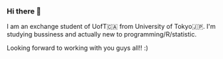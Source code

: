 ### Hi there 👋

I am an exchange student of UofT🇨🇦 from University of Tokyo🇯🇵.
I'm studying bussiness and actually new to programming/R/statistic. 

Looking forward to working with you guys all!! :)
